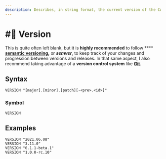```yaml
---
description: Describes, in string format, the current version of the CAN database document.
---
```


# #⃣ Version

This is quite often left blank, but it is **highly recommended** to follow **** [**semantic versioning**](https://semver.org)**,** or _**semver**_, to keep track of your changes and progression between versions and releases. In that same aspect, I also recommend taking advantage of a **version control system** like [**Git**](https://git-scm.org).

## Syntax

```
VERSION "[major].[minor].[patch][-<pre>.<id>]"
```

### Symbol

```
VERSION
```

## Examples

```
VERSION "2021.06.08"
VERSION "3.11.0"
VERSION "0.1.1-beta.1"
VERSION "1.0.0-rc.10"
```
